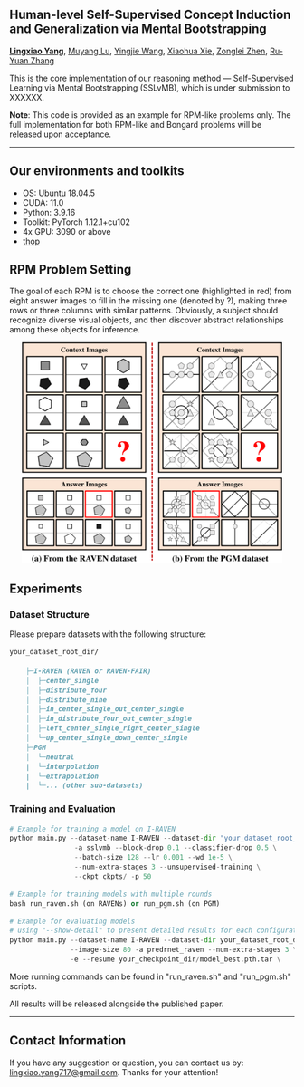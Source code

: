 ## Human-level Self-Supervised Concept Induction and Generalization via Mental Bootstrapping
[**Lingxiao Yang**](https://zjjconan.github.io/), [Muyang Lu](https://openreview.net/profile?id=~Muyang_Lyu1), [Yingjie Wang](https://ruyuanzhang.github.io/people.html), [Xiaohua Xie](http://cse.sysu.edu.cn/content/2478), [Zonglei Zhen](http://bnupsych.bnu.edu.cn/tabid/324/ArticleID/6360/frtid/307/Default.aspx), [Ru-Yuan Zhang](https://ruyuanzhang.github.io/)

This is the core implementation of our reasoning method — Self-Supervised Learning via Mental Bootstrapping (SSLvMB), which is under submission to XXXXXX. 

**Note**: This code is provided as an example for RPM-like problems only. The full implementation for both RPM-like and Bongard problems will be released upon acceptance.

--------------------------------------------------

Our environments and toolkits
-----------

- OS: Ubuntu 18.04.5
- CUDA: 11.0
- Python: 3.9.16
- Toolkit: PyTorch 1.12.1+cu102
- 4x GPU: 3090 or above
- [thop](https://github.com/Lyken17/pytorch-OpCounter)


RPM Problem Setting
------

The goal of each RPM is to choose the correct one (highlighted in red) from eight answer images to fill in the missing one (denoted by ?), making three rows or three columns with similar patterns. Obviously, a subject should recognize diverse visual objects, and then discover abstract relationships among these objects for inference.

<p align="center">
<img src="figures/init_rpm.png" width=460 height=390>
</p>


Experiments
----------

### Dataset Structure

Please prepare datasets with the following structure:


```markdown
your_dataset_root_dir/

    ├─I-RAVEN (RAVEN or RAVEN-FAIR)
    │  ├─center_single
    │  ├─distribute_four
    │  ├─distribute_nine
    │  ├─in_center_single_out_center_single
    │  ├─in_distribute_four_out_center_single
    │  ├─left_center_single_right_center_single
    │  └─up_center_single_down_center_single
    ├─PGM
    │  └─neutral
    |  └─interpolation
    |  └─extrapolation
    |  └─... (other sub-datasets)
```

### Training and Evaluation


```python
# Example for training a model on I-RAVEN
python main.py --dataset-name I-RAVEN --dataset-dir "your_dataset_root_dir" --gpu 0,1,2,3 --fp16 \
                -a sslvmb --block-drop 0.1 --classifier-drop 0.5 \
                --batch-size 128 --lr 0.001 --wd 1e-5 \
                --num-extra-stages 3 --unsupervised-training \
                --ckpt ckpts/ -p 50
```

```python
# Example for training models with multiple rounds
bash run_raven.sh (on RAVENs) or run_pgm.sh (on PGM)
```

```python
# Example for evaluating models
# using "--show-detail" to present detailed results for each configuration on RAVENs
python main.py --dataset-name I-RAVEN --dataset-dir your_dataset_root_dir --gpu 0,1,2,3 \
               --image-size 80 -a predrnet_raven --num-extra-stages 3 \
               -e --resume your_checkpoint_dir/model_best.pth.tar \
```

More running commands can be found in "run_raven.sh" and "run_pgm.sh" scripts.

All results will be released alongside the published paper.

--------------------------------------------------------------------

## Contact Information

If you have any suggestion or question, you can contact us by: lingxiao.yang717@gmail.com. Thanks for your attention!